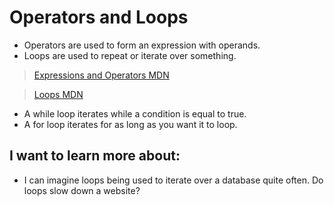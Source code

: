 # Operators and Loops

* Operators are used to form an expression with operands. 
* Loops are used to repeat or iterate over something. 

> [Expressions and Operators MDN](https://developer.mozilla.org/en-US/docs/Web/JavaScript/Guide/Expressions_and_Operators)

> [Loops MDN](https://developer.mozilla.org/en-US/docs/Web/JavaScript/Guide/Loops_and_iteration)

* A while loop iterates while a condition is equal to true.
* A for loop iterates for as long as you want it to loop. 

## I want to learn more about:

* I can imagine loops being used to iterate over a database quite often. Do loops slow down a website? 
